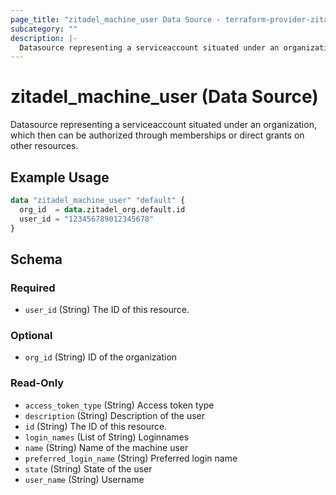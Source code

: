 ```yaml
---
page_title: "zitadel_machine_user Data Source - terraform-provider-zitadel"
subcategory: ""
description: |-
  Datasource representing a serviceaccount situated under an organization, which then can be authorized through memberships or direct grants on other resources.
---
```


# zitadel_machine_user (Data Source)

Datasource representing a serviceaccount situated under an organization, which then can be authorized through memberships or direct grants on other resources.

## Example Usage

```terraform
data "zitadel_machine_user" "default" {
  org_id  = data.zitadel_org.default.id
  user_id = "123456789012345678"
}
```

<!-- schema generated by tfplugindocs -->
## Schema

### Required

- `user_id` (String) The ID of this resource.

### Optional

- `org_id` (String) ID of the organization

### Read-Only

- `access_token_type` (String) Access token type
- `description` (String) Description of the user
- `id` (String) The ID of this resource.
- `login_names` (List of String) Loginnames
- `name` (String) Name of the machine user
- `preferred_login_name` (String) Preferred login name
- `state` (String) State of the user
- `user_name` (String) Username